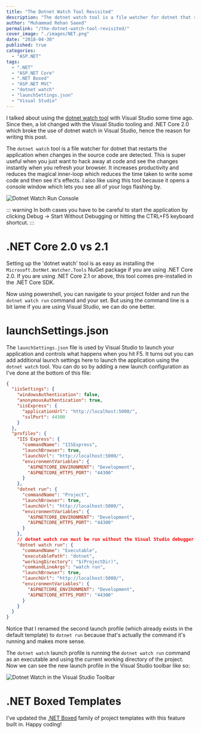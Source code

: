```yaml
---
title: "The Dotnet Watch Tool Revisited"
description: "The dotnet watch tool is a file watcher for dotnet that restarts the application when changes in the source code are detected. You can use dotnet watch in Visual Studio by using the launchSettings.json configuration file."
author: "Muhammad Rehan Saeed"
permalink: "/the-dotnet-watch-tool-revisited/"
cover_image: "./images/NET.png"
date: "2018-04-30"
published: true
categories:
  - "ASP.NET"
tags:
  - ".NET"
  - "ASP.NET Core"
  - ".NET Boxed"
  - "ASP.NET MVC"
  - "dotnet watch"
  - "launchSettings.json"
  - "Visual Studio"
---
```


I talked about using the [dotnet watch tool](/the-dotnet-watch-tool/) with Visual Studio some time ago. Since then, a lot changed with the Visual Studio tooling and .NET Core 2.0 which broke the use of dotnet watch in Visual Studio, hence the reason for writing this post.

The `dotnet watch` tool is a file watcher for dotnet that restarts the application when changes in the source code are detected. This is super useful when you just want to hack away at code and see the changes instantly when you refresh your browser. It increases productivity and reduces the magical inner-loop which reduces the time taken to write some code and then see it's effects. I also like using this tool because it opens a console window which lets you see all of your logs flashing by.

![Dotnet Watch Run Console](./images/Dotnet-Watch-Run-Console.png)

::: warning
In both cases you have to be careful to start the application by clicking Debug -> Start Without Debugging or hitting the CTRL+F5 keyboard shortcut.
:::

# .NET Core 2.0 vs 2.1

Setting up the 'dotnet watch' tool is as easy as installing the `Microsoft.DotNet.Watcher.Tools` NuGet package if you are using .NET Core 2.0. If you are using .NET Core 2.1 or above, this tool comes pre-installed in the .NET Core SDK.

Now using powershell, you can navigate to your project folder and run the `dotnet watch run` command and your set. But using the command line is a bit lame if you are using Visual Studio, we can do one better.

# launchSettings.json

The `launchSettings.json` file is used by Visual Studio to launch your application and controls what happens when you hit F5. It turns out you can add additional launch settings here to launch the application using the `dotnet watch` tool. You can do so by adding a new launch configuration as I've done at the bottom of this file:

```json
{
  "iisSettings": {
    "windowsAuthentication": false,
    "anonymousAuthentication": true,
    "iisExpress": {
      "applicationUrl": "http://localhost:5000/",
      "sslPort": 44300
    }
  },
  "profiles": {
    "IIS Express": {
      "commandName": "IISExpress",
      "launchBrowser": true,
      "launchUrl": "http://localhost:5000/",
      "environmentVariables": {
        "ASPNETCORE_ENVIRONMENT": "Development",
        "ASPNETCORE_HTTPS_PORT": "44300"
      }
    },
    "dotnet run": {
      "commandName": "Project",
      "launchBrowser": true,
      "launchUrl": "http://localhost:5000/",
      "environmentVariables": {
        "ASPNETCORE_ENVIRONMENT": "Development",
        "ASPNETCORE_HTTPS_PORT": "44300"
      }
    },
    // dotnet watch run must be run without the Visual Studio debugger using CTRL+F5.
    "dotnet watch run": {
      "commandName": "Executable",
      "executablePath": "dotnet",
      "workingDirectory": "$(ProjectDir)",
      "commandLineArgs": "watch run",
      "launchBrowser": true,
      "launchUrl": "http://localhost:5000/",
      "environmentVariables": {
        "ASPNETCORE_ENVIRONMENT": "Development",
        "ASPNETCORE_HTTPS_PORT": "44300"
      }
    }
  }
}
```

Notice that I renamed the second launch profile (which already exists in the default template) to `dotnet run` because that's actually the command it's running and makes more sense.

The `dotnet watch` launch profile is running the `dotnet watch run` command as an executable and using the current working directory of the project. Now we can see the new launch profile in the Visual Studio toolbar like so:

![Dotnet Watch in the Visual Studio Toolbar](./images/Dotnet-Watch.png)

# .NET Boxed Templates

I've updated the [.NET Boxed](https://github.com/Dotnet-Boxed/Templates) family of project templates with this feature built in. Happy coding!
